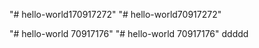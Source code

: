  
"# hello-world170917272" 
"# hello-world70917272" 
 
"# hello-world 70917176" 
"# hello-world 70917176" 
ddddd
 
